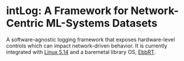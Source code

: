 # intLog: A Framework for Network-Centric ML-Systems Datasets

A software-agnostic logging framework that exposes hardware-level controls which can impact network-driven behavior. It is currently integrated with [Linux 5.14](https://github.com/handong32/linux/tree/intlog) and a baremetal library OS, [EbbRT](https://github.com/SESA/EbbRT).
